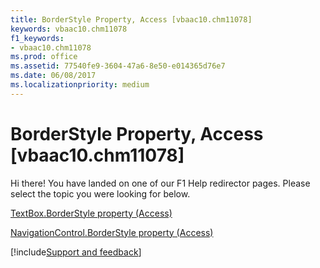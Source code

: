 ```yaml
---
title: BorderStyle Property, Access [vbaac10.chm11078]
keywords: vbaac10.chm11078
f1_keywords:
- vbaac10.chm11078
ms.prod: office
ms.assetid: 77540fe9-3604-47a6-8e50-e014365d76e7
ms.date: 06/08/2017
ms.localizationpriority: medium
---
```



# BorderStyle Property, Access [vbaac10.chm11078]

Hi there! You have landed on one of our F1 Help redirector pages. Please select the topic you were looking for below.

[TextBox.BorderStyle property (Access)](https://msdn.microsoft.com/library/783c9424-669f-fcc7-b23d-6f5de03bad79%28Office.15%29.aspx)

[NavigationControl.BorderStyle property (Access)](https://msdn.microsoft.com/library/9135151b-2e00-ac34-9c82-a85c76b97eb5%28Office.15%29.aspx)

[!include[Support and feedback](~/includes/feedback-boilerplate.md)]